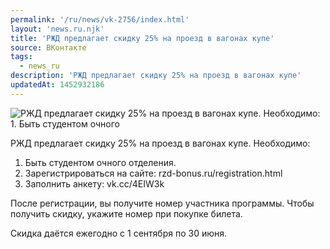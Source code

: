 ```yaml
---
permalink: '/ru/news/vk-2756/index.html'
layout: 'news.ru.njk'
title: 'РЖД предлагает скидку 25% на проезд в вагонах купе'
source: ВКонтакте
tags:
  - news_ru
description: 'РЖД предлагает скидку 25% на проезд в вагонах купе'
updatedAt: 1452932186
---
```

![РЖД предлагает скидку 25% на проезд в вагонах купе. Необходимо: 1. Быть студентом очного](https://sun9-47.userapi.com/impf/c629205/v629205484/34aad/_1eE65f7CaU.jpg?size=525x559&quality=96&proxy=1&sign=1b8ac4ebfc3eb2de3943c1fcb209ddc5&c_uniq_tag=CANG1Sy-zSHykN3tV7aIyOEE83q6QhmIEohz8tr49Ig&type=album)

РЖД предлагает скидку 25% на проезд в вагонах купе.
Необходимо:
1. Быть студентом очного отделения.
2. Зарегистрироваться на сайте: rzd-bonus.ru/registration.html
3. Заполнить анкету: vk.cc/4EIW3k

После регистрации, вы получите номер участника программы. Чтобы получить скидку, укажите номер при покупке билета.

Скидка даётся ежегодно с 1 сентября по 30 июня.
